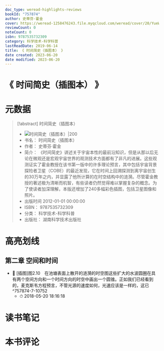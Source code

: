 ```yaml
---
doc_type: weread-highlights-reviews
bookId: "757874"
author: 史蒂芬·霍金
cover: https://weread-1258476243.file.myqcloud.com/weread/cover/20/YueWen_757874/t7_YueWen_757874.jpg
reviewCount: 0
noteCount: 0
isbn: 9787535732309
category: 科学技术-科学科普
lastReadDate: 2019-06-14
title: 《 时间简史（插图本） 》
date created: 2023-06-20
date modified: 2023-06-20
---
```


# 《 时间简史（插图本） 》

# 元数据

> [!abstract] 时间简史（插图本）
> - ![ 时间简史（插图本）|200](https://weread-1258476243.file.myqcloud.com/weread/cover/20/YueWen_757874/t7_YueWen_757874.jpg)
> - 书名： 时间简史（插图本）
> - 作者： 史蒂芬·霍金
> - 简介： 《时间简史》讲述关于宇宙本性的最前沿知识，但是从那以后无论在微观还是宏观宇宙世界的观测技术方面都有了非凡的进展。这些观测证实了霍金教授在该书第一版中的许多理论预言，其中包括宇宙背景探险者卫星（COBE）的最近发现，它在时间上回溯探测到离宇宙创生的30万年之内，并显露了他所计算的在时空结构中的涟漪。尽管霍金教授的著述极为清晰而机智，有些读者仍然觉得难以掌握复杂的概念。为了使读者加深理解，本版还增加了240多幅彩色插图，包括卫星图像和照片。
> - 出版时间 2012-01-01 00:00:00
> - ISBN： 9787535732309
> - 分类： 科学技术-科学科普
> - 出版社： 湖南科学技术出版社

# 高亮划线

## 第二章 空间和时间

- 📌 [插图]图2.10　在池塘表面上散开的涟漪的时空图这些扩大的水波圆圈在具有两个空间方向和一个时间方向的时空中画出一个圆锥。正如我们已经看到的，麦克斯韦方程预言，不管光源的速度如何，光速应该是一样的，这已 ^757874-7-10752
    - ⏱ 2018-05-20 18:16:18

# 读书笔记

# 本书评论
